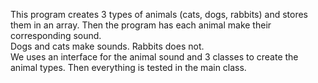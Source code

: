 This program creates 3 types of animals (cats, dogs, rabbits) and stores them in an array. Then the program has each animal make their corresponding sound. <br> Dogs and cats make sounds. Rabbits does not.
<br> We uses an interface for the animal sound and 3 classes to create the animal types. Then everything is tested in the main class. 
